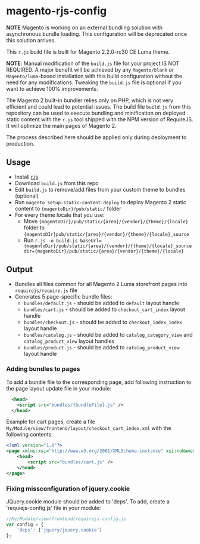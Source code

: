 # magento-rjs-config

**NOTE** Magento is working on an external bundling solution with asynchronous bundle loading. This configuration will be deprecated once this solution arrives.

This `r.js` build file is built for Magento 2.2.0-rc30 CE Luma theme.

**NOTE**: Manual modification of the `build.js` file for your project IS NOT REQUIRED. A major benefit will be achieved by any `Magento/blank` or `Magento/luma`-based installation with this build configuration without the need for any modifications. Tweaking the `build.js` file is optional if you want to achieve 100% improvements.

The Magento 2 built-in bundler relies only on PHP, which is not very efficient and could lead to potential issues. The build file `build.js` from this repository can be used to execute bundling and minification on deployed static content with the `r.js` tool shipped with the NPM version of RequireJS. It will optimize the main pages of Magento 2.

The process described here should be applied only during deployment to production.

## Usage
* Install [r.js](http://requirejs.org/docs/optimization.html)
* Download `build.js` from this repo
* Edit `build.js` to remove/add files from your custom theme to bundles (optional)
* Run `magento setup:static-content:deploy` to deploy Magento 2 static content to `{magentoDir}/pub/static/` folder
* For every theme locale that you use:
  * Move `{magentoDir}/pub/static/{area}/{vendor}/{theme}/{locale}` folder to `{magentoDIr}pub/static/{area}/{vendor}/{theme}/{locale}_source`
  * Run `r.js -o build.js baseUrl={magentoDir}/pub/static/{area}/{vendor}/{theme}/{locale}_source dir={magentoDir}/pub/static/{area}/{vendor}/{theme}/{locale}`

## Output
* Bundles all files common for all Magento 2 Luma storefront pages into `requirejs/require.js` file
* Generates 5 page-specific bundle files:
  * `bundles/default.js` - should be added to `default` layout handle
  * `bundles/cart.js` - should be added to `checkout_cart_index` layout handle
  * `bundles/checkout.js` - should be added to `checkout_index_index` layout handle
  * `bundles/catalog.js` - should be added to `catalog_category_view` and `catalog_product_view` layout handles
  * `bundles/product.js` - should be added to `catalog_product_view` layout handle

### Adding bundles to pages
To add a bundle file to the corresponding page, add following instruction to the page layout update file in your module:
```xml
  <head>
    <script src="bundles/{bundleFile}.js" />
  </head>
```

Example for cart pages, create a file `My/Module/view/frontend/layout/checkout_cart_index.xml` with the following contents:
```xml
<?xml version="1.0"?>
<page xmlns:xsi="http://www.w3.org/2001/XMLSchema-instance" xsi:noNamespaceSchemaLocation="urn:magento:framework:View/Layout/etc/page_configuration.xsd">
    <head>
        <script src="bundles/cart.js" />
    </head>
</page>
```
### Fixing missconfiguration of jquery.cookie
JQuery.cookie module should be added to 'deps'. To add, create a 'requiejs-config.js' file in your module:
```javascript
//My/Module/view/frontend/requirejs-config.js
var config = {
    'deps': ['jquery/jquery.cookie']
};
```

